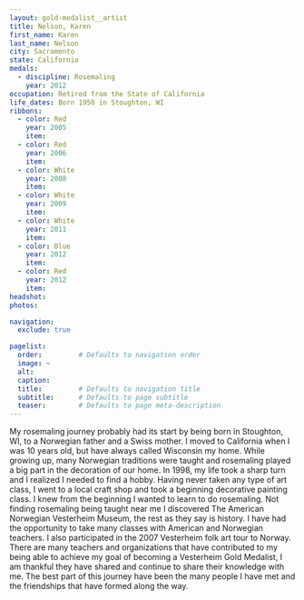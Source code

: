 ```yaml
---
layout: gold-medalist__artist
title: Nelson, Karen
first_name: Karen
last_name: Nelson
city: Sacramento
state: California
medals: 
  - discipline: Rosemaling
    year: 2012
occupation: Retired from the State of California
life_dates: Born 1950 in Stoughton, WI
ribbons:
  - color: Red
    year: 2005
    item:
  - color: Red
    year: 2006
    item:
  - color: White
    year: 2008
    item:
  - color: White
    year: 2009
    item:
  - color: White 
    year: 2011
    item:
  - color: Blue
    year: 2012
    item: 
  - color: Red
    year: 2012
    item:
headshot:
photos:

navigation:
  exclude: true

pagelist:
  order:         # Defaults to navigation order  
  image: ~
  alt:
  caption:
  title:         # Defaults to navigation title
  subtitle:      # Defaults to page subtitle
  teaser:        # Defaults to page meta-description  
---
```


My rosemaling journey probably had its start by being born in Stoughton, WI, to a Norwegian father and a Swiss mother. I moved to California when I was 10 years old, but have always called Wisconsin my home. While growing up, many Norwegian traditions were taught and rosemaling played a big part in the decoration of our home. In 1998, my life took a sharp turn and I realized I needed to find a hobby. Having never taken any type of art class, I went to a local craft shop and took a beginning decorative painting class. I knew from the beginning I wanted to learn to do rosemaling. Not finding rosemaling being taught near me I discovered The American Norwegian Vesterheim Museum, the rest as they say is history. I have had the opportunity to take many classes with American and Norwegian teachers. I also participated in the 2007 Vesterheim folk art tour to Norway. There are many teachers and organizations that have contributed to my being able to achieve my goal of becoming a Vesterheim Gold Medalist, I am thankful they have shared and continue to share their knowledge with me. The best part of this journey have been the many people I have met and the friendships that have formed along the way. 